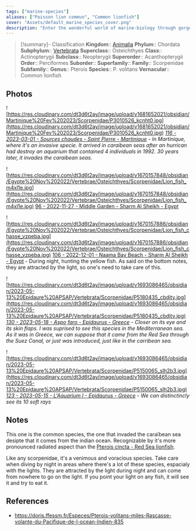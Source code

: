 ```yaml
---
tags: ["marine-species"]
aliases: ["Poisson lion commun", "Common lionfish"]
cover: "Assets/default_marine_species_cover.png"
description: "Enter the wonderful world of marine-biology through gorgeous underwater pictures of marine animals. Scorpenidae is the family of venimous scorpionfish."
---
```

> [!summary]- Classification
**Kingdom**:: [Animalia](Animalia.md)
**Phylum**:: Chordata
**Subphylum**:: [Vertebrata](Vertebrata.md)
**Superclass**:: Osteichthyes
**Class**:: Actinopterygii
**Subclass**:: Neopterygii 
**Superorder**:: Acanthopterygii
**Order**:: Perciformes
**Suborder**::
**Superfamily**::
**Family**:: Scorpenidae
**Subfamily**::
**Genus**:: Pterois
**Species**:: P. volitans
**Vernacular**:: Common lionfish

## Photos

![https://res.cloudinary.com/dt3d6t2ay/image/upload/v1681652021/obsidian/Martinique%20Fev%202023/Scorpenidae/P3010526_kcnht0.jpg](https://res.cloudinary.com/dt3d6t2ay/image/upload/v1681652021/obsidian/Martinique%20Fev%202023/Scorpenidae/P3010526_kcnht0.jpg)
*[116 - 2023-03-01 - Sources chaudes - Saint Pierre - Martinique](116%20-%202023-03-01%20-%20Sources%20chaudes%20-%20Saint%20Pierre%20-%20Martinique.md) - In Martinique, where it's an invasive specie. It arrived in caraibean seas after an hurrican had destroy an aquarium that contained 4 individuals in 1992. 30 years later, it invades the caraibean seas.*

![https://res.cloudinary.com/dt3d6t2ay/image/upload/v1670157848/obsidian/Egypte%20Nov%202022/Vertebrae/Osteichthyes/Scorpenidae/Lion_fish_m4xl1e.jpg](https://res.cloudinary.com/dt3d6t2ay/image/upload/v1670157848/obsidian/Egypte%20Nov%202022/Vertebrae/Osteichthyes/Scorpenidae/Lion_fish_m4xl1e.jpg)
[96 - 2022-11-27 - Middle Garden - Sharm Al Sheikh - Egypt](96%20-%202022-11-27%20-%20Middle%20Garden%20-%20Sharm%20Al%20Sheikh%20-%20Egypt.md)

![https://res.cloudinary.com/dt3d6t2ay/image/upload/v1670157886/obsidian/Egypte%20Nov%202022/Vertebrae/Osteichthyes/Scorpenidae/Lion_fish_chasse_vzpeba.jpg](https://res.cloudinary.com/dt3d6t2ay/image/upload/v1670157886/obsidian/Egypte%20Nov%202022/Vertebrae/Osteichthyes/Scorpenidae/Lion_fish_chasse_vzpeba.jpg)
[106 - 2022-12-01 - Naama Bay Beach - Sharm Al Sheikh - Egypt](106%20-%202022-12-01%20-%20Naama%20Bay%20Beach%20-%20Sharm%20Al%20Sheikh%20-%20Egypt.md) - During night, hunting the yellow fish. As said on the bottom notes, they are attracted by the light, so one's need to take care of this. 

![https://res.cloudinary.com/dt3d6t2ay/image/upload/v1693086465/obsidian/2023-05-13%20Epidaure%20APSAP/Vertebrata/Scorpenidae/P5180435_cbdjtv.jpg](https://res.cloudinary.com/dt3d6t2ay/image/upload/v1693086465/obsidian/2023-05-13%20Epidaure%20APSAP/Vertebrata/Scorpenidae/P5180435_cbdjtv.jpg)
*[130 - 2023-05-18 - Aspo faro - Epidaurus - Greece](130%20-%202023-05-18%20-%20Aspo%20faro%20-%20Epidaurus%20-%20Greece.md) - Closer on its eye and its skin flaps. I was suprised to see this species in the Mediterranean sea. As it was in Greece, we can suppose that it came from the Red Sea through the Suez Canal, or just was introduced, just like in the carribean sea.*

![https://res.cloudinary.com/dt3d6t2ay/image/upload/v1693086465/obsidian/2023-05-13%20Epidaure%20APSAP/Vertebrata/Scorpenidae/P5150065_slh2b3.jpg](https://res.cloudinary.com/dt3d6t2ay/image/upload/v1693086465/obsidian/2023-05-13%20Epidaure%20APSAP/Vertebrata/Scorpenidae/P5150065_slh2b3.jpg)
*[123 - 2023-05-15 - L'Aquarium I - Epidaurus - Greece](123%20-%202023-05-15%20-%20L'Aquarium%20I%20-%20Epidaurus%20-%20Greece.md) - We can distinctincly see its 10 soft rays*

## Notes
This one is the common species, the one that invaded the caraïbean sea desipte that it comes from the indian ocean. Recognizable by it's more pronounced radiated aspect than the [Pterois cincta - Red Sea lionfish](Pterois%20cincta%20-%20Red%20Sea%20lionfish.md). 

Like any scorpenidae, it's a venimous and voracious species. Take care when diving by night in areas where there's a lot of these species, espacialy with the lights. They are attracted by the light during night and can come from nowhere to go on the light. If you point your light on any fish, it will see it and try to eat it. 

## References
- https://doris.ffessm.fr/Especes/Pterois-volitans-miles-Rascasse-volante-du-Pacifique-de-l-ocean-Indien-835